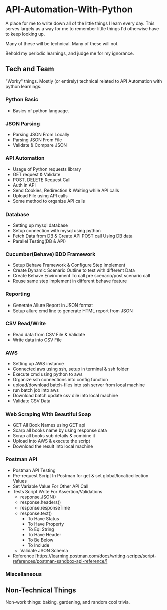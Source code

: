 # API-Automation-With-Python

A place for me to write down all of the little things I learn every day. This serves largely as a way for me to remember little things I'd otherwise have to keep looking up.

Many of these will be technical. Many of these will not.

Behold my periodic learnings, and judge me for my ignorance.

## Tech and Team

"Worky" things. Mostly (or entirely) technical related to API Automation with python learnings.

### Python Basic

* Basics of python language.

### JSON Parsing

* Parsing JSON From Locally
* Parsing JSON From File
* Validate & Compare JSON

### API Automation

* Usage of Python requests library
* GET request & Validate
* POST, DELETE Request Call
* Auth in API
* Send Cookies, Redirection & Waiting while API calls
* Upload File using API calls
* Some method to organize API calls

### Database

* Setting up mysql database
* Setup connection with mysql using python
* Fetch Data from DB & Create API POST call Using DB data
* Parallel Testing(DB & API)

### Cucumber(Behave) BDD Framework

* Setup Behave Framework & Configure Step Implement
* Create Dynamic Scenario Outline to test with different Data
* Create Behave Environment To call pre scenario/post scenario call
* Reuse same step implement in different behave feature

### Reporting

* Generate Allure Report in JSON format
* Setup allure cmd line to generate HTML report from JSON

### CSV Read/Write

* Read data from CSV File & Validate
* Write data into CSV File

### AWS

* Setting up AWS instance 
* Connected aws using ssh, setup in terminal & ssh folder
* Execute cmd using python to aws 
* Organize ssh connections into config function
* upload/download batch-files into ssh server from local machine
* run batch job into aws
* Download batch update csv dile into local machine
* Validate CSV Data

### Web Scraping With Beautiful Soap
* GET All Book Names using GET api
* Scarp all books name by using response data
* Scrap all books sub details & combine it
* Upload into AWS & execute the script
* Download the result into local machine


### Postman API

* Postman API Testing
* Pre-request Script In Postman for get & set global/local/collection Values
* Set Variable Value For Other API Call
* Tests Script Write For Assertion/Validations
  * response.JSON()
  * response.headers()
  * response.responseTime
  * response.text()
    * To Have Status
    * To Have Property
    * To Eql String
    * To Have Header
    * To Be Below
    * To Include
  * Validate JSON Schema
* Reference [https://learning.postman.com/docs/writing-scripts/script-references/postman-sandbox-api-reference/]

### Miscellaneous

## Non-Technical Things

Non-work things: baking, gardening, and random cool trivia.